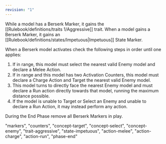 ```yaml
---
revision: "1"
---
```

While a model has a Berserk Marker, it gains the [[Rulebook/definitions/traits 1/Aggressive]] trait.
When a model gains a Berserk Marker, it gains an [[Rulebook/definitions/states/Impetuous|Impetuous]] State Marker.

When a Berserk model activates check the following steps in order until one applies:
1. If in range, this model must select the nearest valid Enemy model and declare a Melee Action.
2. If in range and this model has two Activation Counters, this model must declare a Charge Action and Target the nearest valid Enemy model.
3. This model turns to directly face the nearest Enemy model and must declare a Run action directly towards that model, running the maximum distance possible.
4. If the model is unable to Target or Select an Enemy and unable to declare a Run Action, it may instead perform any action.
 
During the End Phase remove all Berserk Markers in play.

"markers", "counters", "concept-target", "concept-select", "concept-enemy", "trait-aggressive", "state-impetuous", "action-melee", "action-charge", "action-run", "phase-end"
